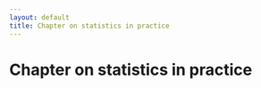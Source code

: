 ```yaml
---
layout: default
title: Chapter on statistics in practice
---
```


# Chapter on statistics in practice